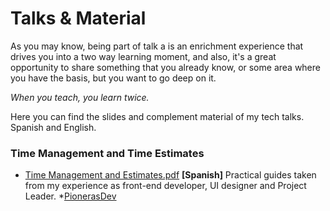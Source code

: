 # Talks & Material
As you may know, being part of talk a is an enrichment experience that drives you into a two way learning moment, and also, it's a great opportunity to share something that you already know, or some area where you have the basis, but you want to go deep on it. 

*When you teach, you learn twice.*

Here you can find the slides and complement material of my tech talks. 
Spanish and English.


### Time Management and Time Estimates

- [Time Management and Estimates.pdf](https://github.com/mariapazz/talks/blob/master/Estimaciones_Tiempo_Costo_PIONERASDEV.pdf) **[Spanish]** Practical guides taken from my experience as front-end developer, UI designer and Project Leader. *[PionerasDev](http://pionerasdev.co/) 
